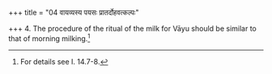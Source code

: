 +++
title = "04 वायव्यस्य पयसः प्रातर्दोहवत्कल्पः"

+++
4. The procedure of the ritual of the milk for Vāyu should be similar to that of morning milking.[^1]   

[^1]: For details see I. 14.7-8.
